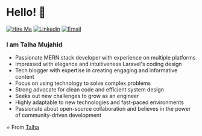 # Hello! 👋
[![Hire Me](https://img.shields.io/badge/-htmujahid-gray?labelColor=green&style=flat-rounded&logo=Upwork&logoColor=white&link=https://www.upwork.com/freelancers/~01234a24882b2ee6f7)](https://www.upwork.com/freelancers/~01234a24882b2ee6f7)
[![Linkedin](https://img.shields.io/badge/-htmujahid-gray?labelColor=blue&style=flat-rounded&logo=Linkedin&logoColor=white&link=https://www.linkedin.com/in/htmujahid/)](https://www.linkedin.com/in/htmujahid/)
[![Email](https://img.shields.io/badge/-htmujahid-gray?labelColor=d44638&style=flat-rounded&logo=gmail&logoColor=white&link=mailto:htmujahid@gmail.com)](mailto:htmujahid@gmail.com)

### I am Talha Mujahid
- Passionate MERN stack developer with experience on multiple platforms
- Impressed with elegance and intuitiveness Laravel's coding design
- Tech blogger with expertise in creating engaging and informative content
- Focus on using technology to solve complex problems
- Strong advocate for clean code and efficient system design
- Seeks out new challenges to grow as an engineer
- Highly adaptable to new technologies and fast-paced environments
- Passionate about open-source collaboration and believes in the power of community-driven development

⭐️ From [Talha](https://htmujahid.github.io)

